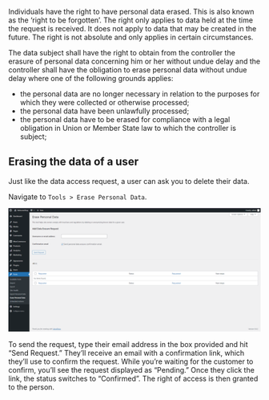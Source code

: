 Individuals have the right to have personal data erased. This is also known as the ‘right to be forgotten’. The right only applies to data held at the time the request is received. It does not apply to data that may be created in the future. The right is not absolute and only applies in certain circumstances.

The data subject shall have the right to obtain from the controller the erasure of personal data concerning him or her without undue delay and the controller shall have the obligation to erase personal data without undue delay where one of the following grounds applies:
- the personal data are no longer necessary in relation to the purposes for which they were collected or otherwise processed;
- the personal data have been unlawfully processed;
- the personal data have to be erased for compliance with a legal obligation in Union or Member State law to which the controller is subject;

## Erasing the data of a user
Just like the data access request, a user can ask you to delete their data.

Navigate to `Tools > Erase Personal Data`.

![Erase_User](https://github.com/joey1136/katacoda-scenarios/blob/main/Area-D/images/step3/EraseData.png?raw=true)

To send the request, type their email address in the box provided and hit “Send Request.” They’ll receive an email with a confirmation link, which they’ll use to confirm the request. While you’re waiting for the customer to confirm, you’ll see the request displayed as “Pending.” Once they click the link, the status switches to “Confirmed”. The right of access is then granted to the person.
